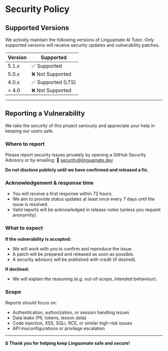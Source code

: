 # Security Policy

## Supported Versions

We actively maintain the following versions of Linguamate AI Tutor. Only supported versions will receive security updates and vulnerability patches.

| Version | Supported |
| ------- | --------- |
| 5.1.x   | ✅ Supported |
| 5.0.x   | ❌ Not Supported |
| 4.0.x   | ✅ Supported (LTS) |
| < 4.0   | ❌ Not Supported |

---

## Reporting a Vulnerability

We take the security of this project seriously and appreciate your help in keeping our users safe.

### Where to report
Please report security issues privately by opening a GitHub Security Advisory or by emailing:
📧 security@linguamate.dev

**Do not disclose publicly until we have confirmed and released a fix.**

### Acknowledgement & response time

- You will receive a first response within 72 hours.
- We aim to provide status updates at least once every 7 days until the issue is resolved.
- Valid reports will be acknowledged in release notes (unless you request anonymity).

### What to expect

**If the vulnerability is accepted:**
- We will work with you to confirm and reproduce the issue.
- A patch will be prepared and released as soon as possible.
- A security advisory will be published with credit (if desired).

**If declined:**
- We will explain the reasoning (e.g. out-of-scope, intended behaviour).

### Scope
Reports should focus on:

- Authentication, authorization, or session handling issues
- Data leaks (PII, tokens, lesson data)
- Code injection, XSS, SQLi, RCE, or similar high-risk issues
- API misconfigurations or privilege escalation

---

🔒 **Thank you for helping keep Linguamate safe and secure!**